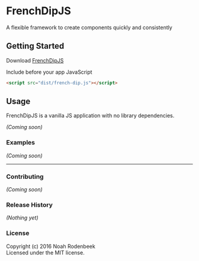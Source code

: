 # FrenchDipJS

A flexible framework to create components quickly and consistently

## Getting Started

Download [FrenchDipJS](https://raw.github.com/nominalaeon/french-dip/french-dip.js)

Include before your app JavaScript

```html
<script src="dist/french-dip.js"></script>
```

## Usage

FrenchDipJS is a vanilla JS application with no library dependencies.

_(Coming soon)_

### Examples

_(Coming soon)_

* * *

### Contributing

_(Coming soon)_

### Release History

_(Nothing yet)_

### License

Copyright (c) 2016 Noah Rodenbeek  
Licensed under the MIT license.
